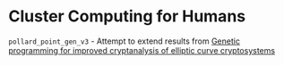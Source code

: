 
# Cluster Computing for Humans

`pollard_point_gen_v3` - Attempt to extend results from [Genetic programming for improved cryptanalysis of elliptic curve cryptosystems](http://proxy.library.brocku.ca/login?url=https://ieeexplore.ieee.org/document/7969342) 